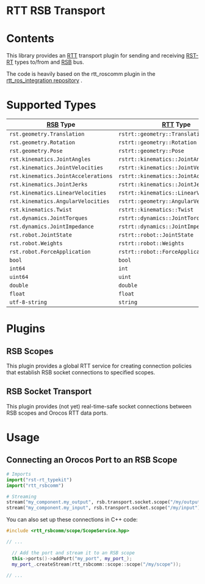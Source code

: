 RTT RSB Transport
=================

# Contents

This library provides an [RTT](http://www.orocos.org/rtt) transport
plugin for sending and receiving
[RST-RT](https://github.com/corlab/rst-rt) types to/from and
[RSB](https://code.cor-lab.org/projects/rsb) bus.

The code is heavily based on the rtt\_roscomm plugin in the
[rtt\_ros\_integration repository](https://github.com/orocos/rtt_ros_integration)
.

# Supported Types

| [RSB](https://code.cor-lab.org/projects/rsb) Type | [RTT](http://www.orocos.org/rtt) Type    |
|---------------------------------------------------|------------------------------------------|
| `rst.geometry.Translation`                        | `rstrt::geometry::Translation`           |
| `rst.geometry.Rotation`                           | `rstrt::geometry::Rotation`              |
| `rst.geometry.Pose`                               | `rstrt::geometry::Pose`                  |
| `rst.kinematics.JointAngles`                      | `rstrt::kinematics::JointAngles`         |
| `rst.kinematics.JointVelocities`                  | `rstrt::kinematics::JointVelocities`     |
| `rst.kinematics.JointAccelerations`               | `rstrt::kinematics::JointAccelerations`  |
| `rst.kinematics.JointJerks`                       | `rstrt::kinematics::JointJerks`          |
| `rst.kinematics.LinearVelocities`                 | `rstrt::kinematics::LinearVelocities`    |
| `rst.kinematics.AngularVelocities`                | `rstrt::geometry::AngularVelocity`       |
| `rst.kinematics.Twist`                            | `rstrt::kinematics::Twist`               |
| `rst.dynamics.JointTorques`                       | `rstrt::dynamics::JointTorques`          |
| `rst.dynamics.JointImpedance`                     | `rstrt::dynamics::JointImpedance`        |
| `rst.robot.JointState`                            | `rstrt::robot::JointState`               |
| `rst.robot.Weights`                               | `rstrt::robot::Weights`                  |
| `rst.robot.ForceApplication`                      | `rstrt::robot::ForceApplication`         |
| `bool`                                            | `bool`                                   |
| `int64`                                           | `int`                                    |
| `uint64`                                          | `uint`                                   |
| `double`                                          | `double`                                 |
| `float`                                           | `float`                                  |
| `utf-8-string`                                    | `string`                                 |

# Plugins

## RSB Scopes

This plugin provides a global RTT service for creating connection
policies that establish RSB socket connections to specified scopes.

## RSB Socket Transport

This plugin provides (not yet) real-time-safe socket connections
between RSB scopes and Orocos RTT data ports.

# Usage

## Connecting an Orocos Port to an RSB Scope

```python
# Imports
import("rst-rt_typekit")
import("rtt_rsbcomm")

# Streaming
stream("my_component.my_output", rsb.transport.socket.scope("/my/output"))
stream("my_component.my_input", rsb.transport.socket.scope("/my/input"))
```

You can also set up these connections in C++ code:
```cpp
#include <rtt_rsbcomm/scope/ScopeService.hpp>

// ...

  // Add the port and stream it to an RSB scope
  this->ports()->addPort("my_port", my_port_);
  my_port_.createStream(rtt_rsbcomm::scope::scope("/my/scope"));

// ...
```

